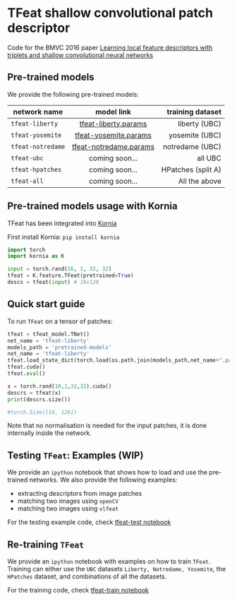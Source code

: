# TFeat shallow convolutional patch descriptor
Code for the BMVC 2016 paper [Learning local feature descriptors with triplets and shallow convolutional neural networks](http://www.bmva.org/bmvc/2016/papers/paper119/paper119.pdf)

## Pre-trained models
We provide the following pre-trained models:

| network name      | model link                                                        | training dataset   |
| -------------     | :-------------:                                                   | -----:             |
| `tfeat-liberty`   | [tfeat-liberty.params](./pretrained-models/tfeat-liberty.params)  | liberty (UBC)      |
| `tfeat-yosemite`  | [tfeat-yosemite.params](./pretrained-models/tfeat-yosemite.params) | yosemite (UBC)     |
| `tfeat-notredame` | [tfeat-notredame.params](./pretrained-models/tfeat-notredame.params) | notredame (UBC)    |
| `tfeat-ubc`       | coming soon...                                                    | all UBC            |
| `tfeat-hpatches`  | coming soon...                                                    | HPatches (split A) |
| `tfeat-all`       | coming soon...                                                    | All the above      |


## Pre-trained models usage with Kornia

TFeat has been integrated into [Kornia](https://github.com/kornia/kornia)

First install Kornia: `pip install kornia`

```python
import torch
import kornia as K

input = torch.rand(16, 1, 32, 32)
tfeat = K.feature.TFeat(pretrained=True)
descs = tfeat(input) # 16x128
```

## Quick start guide
To run `TFeat` on a tensor of patches:

```python
tfeat = tfeat_model.TNet()
net_name = 'tfeat-liberty'
models_path = 'pretrained-models'
net_name = 'tfeat-liberty'
tfeat.load_state_dict(torch.load(os.path.join(models_path,net_name+".params")))
tfeat.cuda()
tfeat.eval()

x = torch.rand(10,1,32,32).cuda()
descrs = tfeat(x)
print(descrs.size())

#torch.Size([10, 128])
```

Note that no normalisation is needed for the input patches, 
it is done internally inside the network. 

## Testing `TFeat`: Examples (WIP)
We provide an `ipython` notebook that shows how to load and use 
the pre-trained networks. We also provide the following examples:

- extracting descriptors from image patches
- matching two images using `openCV`
- matching two images using `vlfeat`

For the testing example code, check [tfeat-test notebook](tfeat-test.ipynb)

## Re-training `TFeat`
We provide an `ipython` notebook with examples on how to train
`TFeat`.  Training can either use the `UBC` datasets `Liberty,
Notredame, Yosemite`, the `HPatches` dataset, and combinations 
of all the datasets. 

For the training code, check [tfeat-train notebook](tfeat-train.ipynb)
